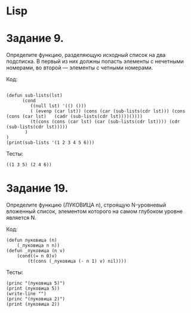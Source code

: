 # Lisp
# Задание 9. 
 Определите функцию, разделяющую исходный список на два подсписка. В
первый из них должны попасть элементы с нечетными номерами, во второй —
элементы с четными номерами.

Код:
``` 

(defun sub-lists(lst)
      (cond
         ((null lst) '(() ()))
         ( (evenp (car lst)) (cons (car (sub-lists(cdr lst))) (cons (cons (car lst)   (cadr (sub-lists(cdr lst))))())))
         (t(cons (cons (car lst) (car (sub-lists(cdr lst)))) (cdr (sub-lists(cdr lst)))))
       )
)
(print(sub-lists '(1 2 3 4 5 6)))
``` 

Тесты:
``` 
((1 3 5) (2 4 6)) 
``` 

# Задание 19.
Определите функцию (ЛУКОВИЦА n), строящую N-уровневый вложенный список, элементом которого на самом глубоком уровне является N.

Код:
``` 
(defun луковица (n)
    (_луковица n n))
(defun _луковица (n v)
    (cond((= n 0)v)
        (t(cons (_луковица (- n 1) v) nil))))
``` 

Тесты:
``` 
(princ "(луковица 5)")
(print (луковица 5))
(write-line "")
(princ "(луковица 2)")
(print (луковица 2))
``` 


